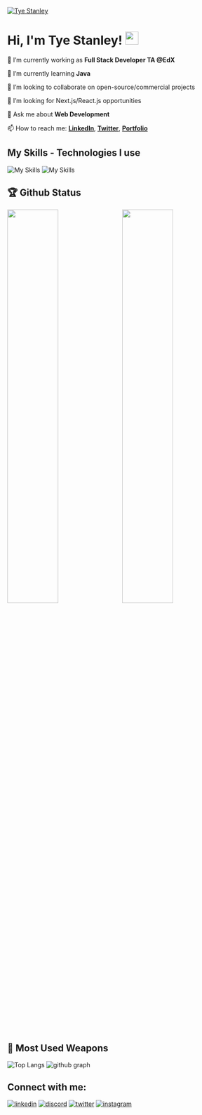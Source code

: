 [![Tye Stanley](https://utfs.io/f/b7769411-85b7-47a8-892b-5d6e5f4488e1-9cgjtd.png)](https://tyestanley.com)

# Hi, I'm Tye Stanley! <img src="https://raw.githubusercontent.com/MartinHeinz/MartinHeinz/master/wave.gif" width="30px" height="30px">

🔭 I’m currently working as **Full Stack Developer TA @EdX**

🌱 I’m currently learning **Java**

👯 I’m looking to collaborate on open-source/commercial projects

🤔 I’m looking for Next.js/React.js opportunities

💬 Ask me about **Web Development**

📫 How to reach me: **[LinkedIn](https://www.linkedin.com/in/tye-stanley/)**, **[Twitter](https://twitter.com/tye_stanley)**, **[Portfolio](https://tyestanley.com/contact)**

## My Skills - Technologies I use

![My Skills](https://skillicons.dev/icons?i=js,ts,react,next,redux,tailwind,materialui,nodejs,expressjs,mongodb,git,github,vercel)
![My Skills](https://skillicons.dev/icons?i=html,css,supabase,sass,heroku,mysql,bootstrap,vscode,bash,figma,threejs,graphql,jest)

## 🏆 Github Status

<img  src="https://github-stats-lemon.vercel.app/api?username=tyestanley&show_icons=true&hide_border=true&theme=tokyonight" width="48%" align="right" >
<img  src="https://github-readme-streak-stats.herokuapp.com/?user=tyestanley&theme=tokyonight" width="48%" >

## 🌟 Most Used Weapons

![Top Langs](https://github-readme-stats.vercel.app/api/top-langs?username=tyestanley&show_icons=true&locale=en&layout=compact&theme=tokyonight)
![github graph](https://github-readme-activity-graph.vercel.app/graph?username=tyestanley&theme=react-dark)

## Connect with me:

[![linkedin](https://skillicons.dev/icons?i=linkedin)](https://linkedin.com/in/tye-stanley/)
[![discord](https://skillicons.dev/icons?i=discord)](https://discord.com/users/its.tye)
[![twitter](https://skillicons.dev/icons?i=twitter)](https://twitter.com/tye_stanley)
[![instagram](https://skillicons.dev/icons?i=instagram)](https://instagram.com/tstanley090)
